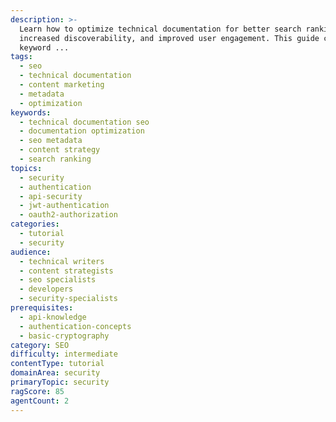 ```yaml
---
description: >-
  Learn how to optimize technical documentation for better search rankings,
  increased discoverability, and improved user engagement. This guide covers
  keyword ...
tags:
  - seo
  - technical documentation
  - content marketing
  - metadata
  - optimization
keywords:
  - technical documentation seo
  - documentation optimization
  - seo metadata
  - content strategy
  - search ranking
topics:
  - security
  - authentication
  - api-security
  - jwt-authentication
  - oauth2-authorization
categories:
  - tutorial
  - security
audience:
  - technical writers
  - content strategists
  - seo specialists
  - developers
  - security-specialists
prerequisites:
  - api-knowledge
  - authentication-concepts
  - basic-cryptography
category: SEO
difficulty: intermediate
contentType: tutorial
domainArea: security
primaryTopic: security
ragScore: 85
agentCount: 2
---
```


